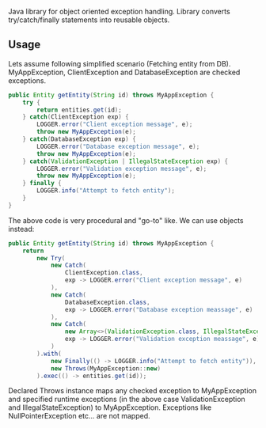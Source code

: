 Java library for object oriented exception handling.
Library converts try/catch/finally statements into reusable objects.

## Usage

Lets assume following simplified scenario (Fetching entity from DB). MyAppException,
ClientException and DatabaseException are checked exceptions.
```java
public Entity getEntity(String id) throws MyAppException {
    try {
        return entities.get(id);
    } catch(ClientException exp) {
        LOGGER.error("Client exception message", e);
        throw new MyAppException(e);
    } catch(DatabaseException exp) {
        LOGGER.error("Database exception message", e);
        throw new MyAppException(e);
    } catch(ValidationException | IllegalStateException exp) {
        LOGGER.error("Validation exception message", e);
        throw new MyAppException(e);
    } finally {
        LOGGER.info("Attempt to fetch entity");
    }
}
```
The above code is very procedural and "go-to" like.
We can use objects instead:
```java
public Entity getEntity(String id) throws MyAppException {
    return
        new Try(
            new Catch(
                ClientException.class,
                exp -> LOGGER.error("Client exception message", e)
            ),
            new Catch(
                DatabaseException.class,
                exp -> LOGGER.error("Database exception meassage", e)
            ),
            new Catch(
                new Array<>(ValidationException.class, IllegalStateException.class),
                exp -> LOGGER.error("Validation exception meassage", e)
            )
        ).with(
            new Finally(() -> LOGGER.info("Attempt to fetch entity")),
            new Throws(MyAppException::new)
        ).exec(() -> entities.get(id));
```
Declared Throws instance maps any checked exception to MyAppException and specified
runtime exceptions (in the above case ValidationException and IllegalStateException) to MyAppException. Exceptions like NullPointerException etc... are not mapped.
